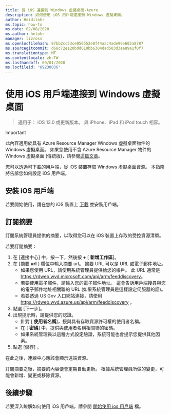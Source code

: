```yaml
---
title: 從 iOS 連接到 Windows 虛擬桌面-Azure
description: 如何使用 iOS 用戶端連接到 Windows 虛擬桌面。
author: Heidilohr
ms.topic: how-to
ms.date: 02/08/2020
ms.author: helohr
manager: lizross
ms.openlocfilehash: 87bb2cc53ce056552e8f44aac4ade96e603a8787
ms.sourcegitcommit: d68c72e120bdd610bb6304dad503d3ea89a1f0f7
ms.translationtype: MT
ms.contentlocale: zh-TW
ms.lasthandoff: 09/01/2020
ms.locfileid: "89230036"
---
```

# <a name="connect-to-windows-virtual-desktop-with-the-ios-client"></a>使用 iOS 用戶端連接到 Windows 虛擬桌面

> 適用于： iOS 13.0 或更新版本。 與 iPhone、iPad 和 iPod touch 相容。

>[!IMPORTANT]
>此內容適用於具有 Azure Resource Manager Windows 虛擬桌面物件的 Windows 虛擬桌面。 如果您使用不含 Azure Resource Manager 物件的 Windows 虛擬桌面 (傳統版)，請參閱[這篇文章](./virtual-desktop-fall-2019/connect-ios-2019.md)。

您可以透過可下載的用戶端，從 iOS 裝置存取 Windows 虛擬桌面資源。 本指南將告訴您如何設定 iOS 用戶端。

## <a name="install-the-ios-client"></a>安裝 iOS 用戶端

若要開始使用，請在您的 iOS 裝置上 [下載](https://aka.ms/rdios) 並安裝用戶端。

## <a name="subscribe-to-a-feed"></a>訂閱摘要

訂閱系統管理員提供的摘要，以取得您可以在 iOS 裝置上存取的受控資源清單。

若要訂閱摘要：

1. 在 [連接中心] 中，按一下，然後按 **+** [ **新增工作區**]。
2. 在 [摘要 **url** ] 欄位中輸入摘要 url。 摘要 URL 可以是 URL 或電子郵件地址。
   - 如果您使用 URL，請使用系統管理員提供給您的帳戶。 此 URL 通常是 <https://rdweb.wvd.microsoft.com/api/arm/feeddiscovery>。
   - 若要使用電子郵件，請輸入您的電子郵件地址。 這會告訴用戶端搜尋與您的電子郵件地址相關聯的 URL (如果系統管理員是這樣設定伺服器的話)。
   - 若要透過 US Gov 入口網站連接，請使用 <https://rdweb.wvd.azure.us/api/arm/feeddiscovery> 。
3. 點選 [下一步]。
4. 出現提示時，請提供您的認證。
   - 針對 [ **使用者名稱**]，授與具有存取資源許可權的使用者名稱。
   - 在 [ **密碼**] 中，提供與使用者名稱相關聯的密碼。
   - 如果系統管理員以這種方式設定驗證，系統可能也會提示您提供其他因素。
5. 點選 [儲存]  。

在此之後，連線中心應該會顯示遠端資源。

訂閱摘要之後，摘要的內容便會定期自動更新。 根據系統管理員所做的變更，可能會新增、變更或移除資源。

## <a name="next-steps"></a>後續步驟

若要深入瞭解如何使用 iOS 用戶端，請參閱 [開始使用 ios 用戶端](/windows-server/remote/remote-desktop-services/clients/remote-desktop-ios/) 檔。

